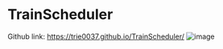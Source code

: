 # TrainScheduler
Github link: https://trie0037.github.io/TrainScheduler/
![image](https://user-images.githubusercontent.com/38965016/47685995-eeaa6a80-dba6-11e8-8b6b-d0fc95218806.png)
